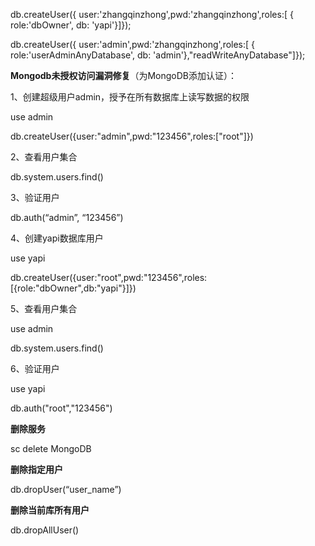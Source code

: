 db.createUser({ user:'zhangqinzhong',pwd:'zhangqinzhong',roles:[ { role:'dbOwner', db: 'yapi'}]});

db.createUser({ user:'admin',pwd:'zhangqinzhong',roles:[ { role:'userAdminAnyDatabase', db: 'admin'},"readWriteAnyDatabase"]});



**Mongodb未授权访问漏洞修复**（为MongoDB添加认证）：

1、创建超级用户admin，授予在所有数据库上读写数据的权限

use admin

db.createUser({user:"admin",pwd:"123456",roles:["root"]})

2、查看用户集合

db.system.users.find()

3、验证用户

db.auth(“admin”, “123456”)

4、创建yapi数据库用户

use yapi

db.createUser({user:"root",pwd:"123456",roles:[{role:"dbOwner",db:"yapi"}]})

5、查看用户集合

use admin

db.system.users.find()

6、验证用户

use yapi

db.auth("root","123456")

**删除服务**

sc delete MongoDB

 

**删除指定用户**

db.dropUser(“user_name”)

 

**删除当前库所有用户**

db.dropAllUser()




